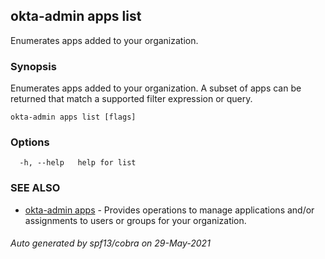 ## okta-admin apps list

Enumerates apps added to your organization.

### Synopsis

Enumerates apps added to your organization. A subset of apps can be returned that match a supported filter expression or query.

```
okta-admin apps list [flags]
```

### Options

```
  -h, --help   help for list
```

### SEE ALSO

* [okta-admin apps](okta-admin_apps.md)	 - Provides operations to manage applications and/or assignments to users or groups for your organization.

###### Auto generated by spf13/cobra on 29-May-2021
